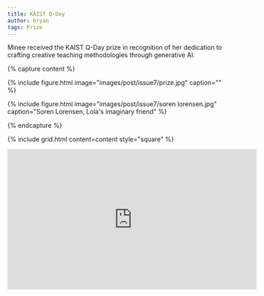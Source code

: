 ```yaml
---
title: KAIST Q-Day
author: bryan
tags: Prize
---
```


Minee received the KAIST Q-Day prize in recognition of her dedication to crafting creative teaching methodologies through generative AI.

{% capture content %}

{% include figure.html image="images/post/issue7/prize.jpg" caption="" %}

{% include figure.html image="images/post/issue7/soren lorensen.jpg" caption="Soren Lorensen, Lola's imaginary friend" %}

{% endcapture %}

{% include grid.html content=content style="square" %}

<iframe width="560" height="315" src="https://www.youtube.com/embed/1iFBKTmApck?si=6Qn0mkcsHJrL0eUy" title="YouTube video player" frameborder="0" allow="accelerometer; autoplay; clipboard-write; encrypted-media; gyroscope; picture-in-picture; web-share" allowfullscreen></iframe>
